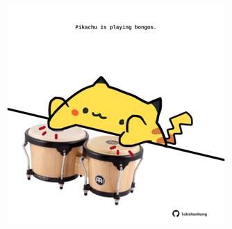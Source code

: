 <!-- built at 22/12/2023, 03:00:45 UTC -->
<p align="center">
  <img width="500" height="500" src="./ReadmeImage.svg">
</p>
